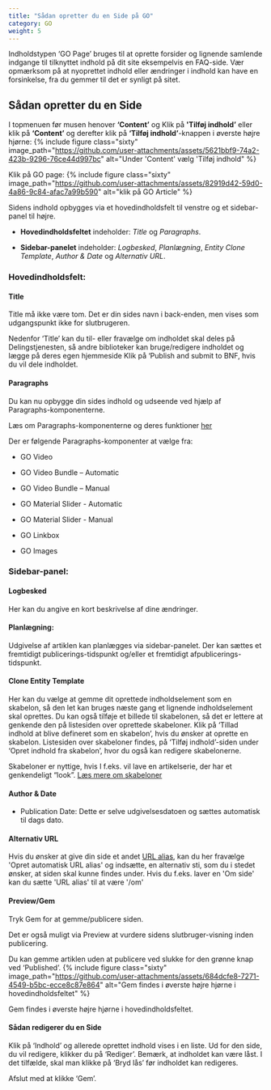 ```yaml
---
title: "Sådan opretter du en Side på GO"
category: GO
weight: 5
---
```

Indholdstypen ‘GO Page’ bruges til at oprette forsider og lignende samlende indgange til tilknyttet indhold på dit site eksempelvis en FAQ-side.
Vær opmærksom på at nyoprettet indhold eller ændringer i indhold kan have en forsinkelse, fra du gemmer til det er synligt på sitet.

## Sådan opretter du en Side 
I topmenuen før musen henover **‘Content’** og Klik på **'Tilføj indhold’** eller klik på **‘Content’** og derefter klik på **‘Tilføj indhold’**-knappen i øverste højre hjørne:
{% include figure class="sixty" image_path="https://github.com/user-attachments/assets/5621bbf9-74a2-423b-9296-76ce44d997bc" alt="Under 'Content' vælg 'Tilføj indhold" %}

Klik på GO page: 
{% include figure class="sixty" image_path="https://github.com/user-attachments/assets/82919d42-59d0-4a86-9c84-afac7a99b590" alt="klik på GO Article" %} 

Sidens indhold opbygges via et hovedindholdsfelt til venstre og et sidebar-panel til højre. 
- **Hovedindholdsfeltet** indeholder: *Title* og *Paragraphs*. 

- **Sidebar-panelet** indeholder: *Logbesked*, *Planlægning*, *Entity Clone Template*, *Author & Date* og *Alternativ URL*. 
 

### Hovedindholdsfelt: 
#### Title 
Title må ikke være tom. Det er din sides navn i back-enden, men vises som udgangspunkt ikke for slutbrugeren. 

Nedenfor ‘Title’ kan du til- eller fravælge om indholdet skal deles på Delingstjenesten, så andre biblioteker kan bruge/redigere indholdet og lægge på deres egen hjemmeside Klik på ‘Publish and submit to BNF, hvis du vil dele indholdet. 
 

#### Paragraphs 
Du kan nu opbygge din sides indhold og udseende ved hjælp af Paragraphs-komponenterne. 

Læs om Paragraphs-komponenterne og deres funktioner [her](https://www.folkebibliotekernescms.dk/main/go/paragraphs-go/)

Der er følgende Paragraphs-komponenter at vælge fra: 
- GO Video 

- GO Video Bundle – Automatic 

- GO Video Bundle – Manual 

- GO Material Slider - Automatic 

- GO Material Slider - Manual 

- GO Linkbox 

- GO Images 

 

### Sidebar-panel: 
#### Logbesked 
Her kan du angive en kort beskrivelse af dine ændringer. 
 

#### Planlægning: 
Udgivelse af artiklen kan planlægges via sidebar-panelet. Der kan sættes et fremtidigt publicerings-tidspunkt og/eller et fremtidigt afpublicerings-tidspunkt. 

 
#### Clone Entity Template 
Her kan du vælge at gemme dit oprettede indholdselement som en skabelon, så den let kan bruges næste gang et lignende indholdselement skal oprettes. Du kan også tilføje et billede til skabelonen, så det er lettere at genkende den på listesiden over oprettede skabeloner. Klik på ‘Tillad indhold at blive defineret som en skabelon’, hvis du ønsker at oprette en skabelon. Listesiden over skabeloner findes, på ‘Tilføj indhold’-siden under ‘Opret indhold fra skabelon’, hvor du også kan redigere skabelonerne. 

Skabeloner er nyttige, hvis I f.eks. vil lave en artikelserie, der har et genkendeligt “look”. [Læs mere om skabeloner](https://www.folkebibliotekernescms.dk/main/indhold/skabeloner/) 


#### Author & Date
- Publication Date: Dette er selve udgivelsesdatoen og sættes automatisk til dags dato. 


#### Alternativ URL 
Hvis du ønsker at give din side et andet [URL alias](https://www.folkebibliotekernescms.dk/main/indhold/urler/#url-omd%C3%B8bning), kan du her fravælge 'Opret automatisk URL alias' og indsætte, en alternativ sti, som du i stedet ønsker, at siden skal kunne findes under. Hvis du f.eks. laver en 'Om side' kan du sætte 'URL alias' til at være '/om'


#### Preview/Gem 
Tryk Gem for at gemme/publicere siden. 

Det er også muligt via Preview at vurdere sidens slutbruger-visning inden publicering. 

Du kan gemme artiklen uden at publicere ved slukke for den grønne knap ved ‘Published’. 
{% include figure class="sixty" image_path="https://github.com/user-attachments/assets/684dcfe8-7271-4549-b5bc-ecce8c87e864" alt="Gem findes i øverste højre hjørne i hovedindholdsfeltet" %}

Gem findes i øverste højre hjørne i hovedindholdsfeltet. 


#### Sådan redigerer du en Side 
Klik på ‘Indhold’ og allerede oprettet indhold vises i en liste. Ud for den side, du vil redigere, klikker du på ‘Rediger’. Bemærk, at indholdet kan være låst. I det tilfælde, skal man klikke på ‘Bryd lås’ før indholdet kan redigeres.  

Afslut med at klikke ‘Gem’. 
